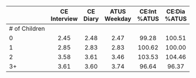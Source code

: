 
|                      | CE<br>Interview |  CE<br>Diary | ATUS<br>Weekday | CE:Int<br>%ATUS | CE:Dia<br>%ATUS |
| -------------------- | :----------: | :----------: | :----------: | :----------: | :----------: |
| # of Children        |              |              |              |              |              |
| 0                    |         2.45 |         2.48 |         2.47 |        99.28 |       100.51 |
| 1                    |         2.85 |         2.83 |         2.83 |       100.62 |       100.00 |
| 2                    |         3.58 |         3.61 |         3.46 |       103.53 |       104.46 |
| 3+                   |         3.61 |         3.60 |         3.74 |        96.64 |        96.37 |

